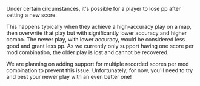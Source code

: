 Under certain circumstances, it's possible for a player to lose pp after setting a new score.

This happens typically when they achieve a high-accuracy play on a map, then overwrite that play but with significantly lower accuracy and higher combo. The newer play, with lower accuracy, would be considered less good and grant less pp. As we currently only support having one score per mod combination, the older play is lost and cannot be recovered.

We are planning on adding support for multiple recorded scores per mod combination to prevent this issue. Unfortunately, for now, you'll need to try and best your newer play with an even better one!